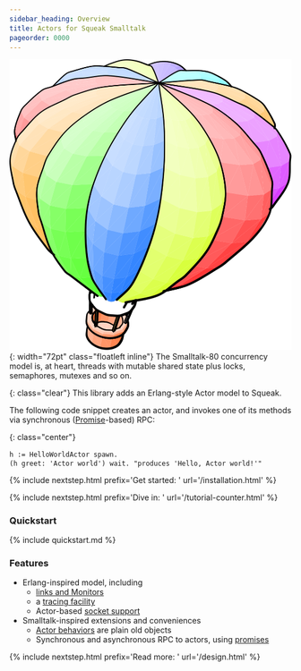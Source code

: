 ```yaml
---
sidebar_heading: Overview
title: Actors for Squeak Smalltalk
pageorder: 0000
---
```


![Smalltalk Balloon (by Bert Freudenberg)](img/balloon-only.svg){: width="72pt" class="floatleft inline"}
The Smalltalk-80 concurrency model is, at heart, threads with mutable
shared state plus locks, semaphores, mutexes and so on.

{: class="clear"}
This library adds an Erlang-style Actor model to Squeak.

The following code snippet creates an actor, and invokes one of its
methods via synchronous ([Promise](promises.html)-based) RPC:

{: class="center"}
```smalltalk
h := HelloWorldActor spawn.
(h greet: 'Actor world') wait. "produces 'Hello, Actor world!'"
```

{% include nextstep.html prefix='Get started: ' url='/installation.html' %}

{% include nextstep.html prefix='Dive in: ' url='/tutorial-counter.html' %}

### Quickstart

{% include quickstart.md %}

### Features

 - Erlang-inspired model, including
    - [links and Monitors](links-and-monitors.html)
    - a [tracing facility](tracing.html)
    - Actor-based [socket support](sockets.html)
 - Smalltalk-inspired extensions and conveniences
    - [Actor behaviors](behaviors.html) are plain old objects
    - Synchronous and asynchronous RPC to actors, using [promises](promises.html)

{% include nextstep.html prefix='Read more: ' url='/design.html' %}
